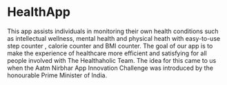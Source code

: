 # HealthApp
This app assists individuals in monitoring their own health conditions such as intellectual wellness, mental health and physical heath with easy-to-use step counter , calorie counter and BMI counter. The goal of our app is to make the experience of healthcare more efficient and satisfying for all people involved with The Healthaholic Team. The idea for this came to us when the Aatm Nirbhar App Innovation Challenge was introduced by the honourable Prime Minister of India.
